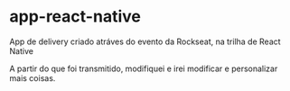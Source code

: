 ﻿# app-react-native

App de delivery criado atráves do evento da Rockseat, na trilha de React Native

A partir do que foi transmitido, modifiquei e irei modificar e personalizar mais coisas. 
